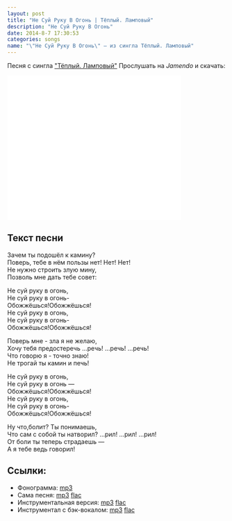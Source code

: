 ```yaml
---
layout: post
title: "Не Суй Руку В Огонь | Тёплый. Ламповый"
description: "Не Суй Руку В Огонь"
date: 2014-8-7 17:30:53
categories: songs
name: "\"Не Суй Руку В Огонь\" — из сингла Тёплый. Ламповый"
---
```


Песня с сингла <a target="blank" href="http://gruppa.utkorose.ru/albums/tyoplyy-lampovyy/">"Тёплый. Ламповый"</a>
Прослушать на *Jamendo* и скачать:  

<iframe id="widget" scrolling="no" frameborder="0" width="400" height="333" style="width: 400px; height: 333px;" src="//widgets.jamendo.com/v3/track/1095646?autoplay=0&layout=standard&manualWidth=400&width=400&theme=light&highlight=0&tracklist=true&tracklist_n=3&embedCode="> </iframe>

## Текст песни
Зачем ты подошёл к камину?  
Поверь, тебе в нём пользы нет! Нет! Нет!  
Не нужно строить злую мину,  
Позволь мне дать тебе совет:  

Не суй руку в огонь,  
Не суй руку в огонь-  
Обожжёшься!Обожжёшься!  
Не суй руку в огонь,  
Не суй руку в огонь-  
Обожжёшься!Обожжёшься!  

Поверь мне - зла я не желаю,  
Хочу тебя предостеречь …речь! …речь! …речь!  
Что говорю я - точно знаю!  
Не трогай ты камин и печь!  

Не суй руку в огонь,  
Не суй руку в огонь —  
Обожжёшься!Обожжёшься!  
Не суй руку в огонь,  
Не суй руку в огонь-  
Обожжёшься!Обожжёшься!  

Ну что,болит? Ты понимаешь,  
Что сам с собой ты натворил? …рил! …рил! …рил!  
От боли ты теперь страдаешь —  
А я тебе ведь говорил!  

## Ссылки:
* Фонограмма: <a titile="скачать с GitHub" href="https://github.com/gruppa-gruppa-nsk/sources/raw/master/f5.0/ne-suy.mp3">mp3</a>
* Сама песня: <a titile="скачать с Google Drive" href="https://drive.google.com/file/d/0B-fv7DVp2MzydFE1eThFX291XzQ/edit?usp=sharing">mp3</a> <a titile="скачать с Google Drive" href="https://drive.google.com/file/d/0B-fv7DVp2MzySFhJSXExU2ZzVnM/edit?usp=sharing">flac</a>
* Инструментальная версия: <a titile="скачать с Google Drive" href="https://drive.google.com/file/d/0B-fv7DVp2MzyY1JzcEpyZ05TdmM/edit?usp=sharing">mp3</a> <a titile="скачать с Google Drive" href="https://drive.google.com/file/d/0B-fv7DVp2Mzyc2E5NGh4SmNOQmc/edit?usp=sharing">flac</a>
* Инструментал с бэк-вокалом: <a titile="скачать с Google Drive" href="https://drive.google.com/file/d/0B-fv7DVp2MzyYWFrMXFUT0YyYW8/edit?usp=sharing">mp3</a> <a titile="скачать с Google Drive" href="https://drive.google.com/file/d/0B-fv7DVp2MzyWmotTzEtODZDVkk/edit?usp=sharing">flac</a>
